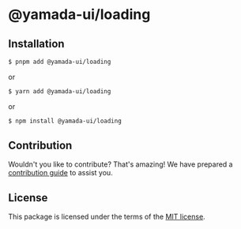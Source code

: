 # @yamada-ui/loading

## Installation

```sh
$ pnpm add @yamada-ui/loading
```

or

```sh
$ yarn add @yamada-ui/loading
```

or

```sh
$ npm install @yamada-ui/loading
```

## Contribution

Wouldn't you like to contribute? That's amazing! We have prepared a [contribution guide](https://github.com/hirotomoyamada/yamada-ui/blob/main/CONTRIBUTING.md) to assist you.

## License

This package is licensed under the terms of the
[MIT license](https://github.com/hirotomoyamada/yamada-ui/blob/main/LICENSE).
